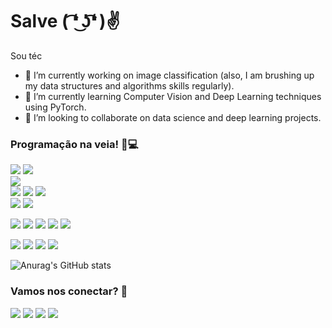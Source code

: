 

<!--
**anderleyson/anderleyson** is a ✨ _special_ ✨ repository because its `README.md` (this file) appears on your GitHub profile.

Here are some ideas to get you started:

- 🔭 I’m currently working on ...
- 🌱 I’m currently learning ...
- 👯 I’m looking to collaborate on ...
- 🤔 I’m looking for help with ...
- 💬 Ask me about ...
- 📫 How to reach me: ...
- 😄 Pronouns: ...
- ⚡ Fun fact: ...
-->


# Salve ( ͡❛ ͜ʖ͡❛ )✌

Sou téc
- 🔭 I’m currently working on image classification (also, I am brushing up my data structures and algorithms skills regularly).
- 🌱 I’m currently learning Computer Vision and Deep Learning techniques using PyTorch.
- 🤝 I’m looking to collaborate on data science and deep learning projects. 

### Programação na veia! 💪💻
[<img src="https://img.shields.io/badge/Node.js-339933?style=for-the-badge&logo=nodedotjs&logoColor=white" />]("#") 
[<img src="https://img.shields.io/badge/JavaScript-323330?style=for-the-badge&logo=javascript&logoColor=F7DF1E" />]("#")  
[<img src="https://img.shields.io/badge/Java-ED8B00?style=for-the-badge&logo=java&logoColor=white" />]("#")  
[<img src="https://img.shields.io/badge/HTML5-E34F26?style=for-the-badge&logo=html5&logoColor=white" />]("#") 
[<img src="https://img.shields.io/badge/CSS3-1572B6?style=for-the-badge&logo=css3&logoColor=white" />]("#")
[<img src="https://img.shields.io/badge/Microsoft_SQL_Server-CC2927?style=for-the-badge&logo=microsoft-sql-server&logoColor=white" />]("#")  
[<img src="https://img.shields.io/badge/MongoDB-4EA94B?style=for-the-badge&logo=mongodb&logoColor=white" />]("#")
[<img src="https://img.shields.io/badge/firebase-ffca28?style=for-the-badge&logo=firebase&logoColor=black" />]("#")

[<img src="https://img.shields.io/badge/Visual_Studio_Code-0078D4?style=for-the-badge&logo=visual%20studio%20code&logoColor=white" />]("#")
[<img src="https://img.shields.io/badge/Visual_Studio-5C2D91?style=for-the-badge&logo=visual%20studio&logoColor=white" />]("#")
[<img src="https://img.shields.io/badge/sublime_text-%23575757.svg?&style=for-the-badge&logo=sublime-text&logoColor=important" />]("#")
[<img src="https://img.shields.io/badge/Notepad++-90E59A.svg?style=for-the-badge&logo=notepad%2B%2B&logoColor=black" />]("#")
[<img src="https://img.shields.io/badge/Android_Studio-3DDC84?style=for-the-badge&logo=android-studio&logoColor=white" />]("#")

[<img src="https://img.shields.io/badge/Postman-FF6C37?style=for-the-badge&logo=Postman&logoColor=white" />]()
[<img src="https://img.shields.io/badge/Git-F05032?style=for-the-badge&logo=git&logoColor=white" />]()
[<img src="https://img.shields.io/badge/Yarn-2C8EBB?style=for-the-badge&logo=yarn&logoColor=white" />]()
[<img src="https://img.shields.io/badge/Trello-0052CC?style=for-the-badge&logo=trello&logoColor=white" />]() 




![Anurag's GitHub stats](https://github-readme-stats.vercel.app/api?username=anderleyson&show_icons=true&theme=dracula)



### Vamos nos conectar? 🤝
  [<img src="https://img.shields.io/badge/GitHub-100000?style=for-the-badge&logo=github&logoColor=white" />](https://github.com/anderleyson)
  [<img src="https://img.shields.io/badge/linkedin-%230077B5.svg?&style=for-the-badge&logo=linkedin&logoColor=white" />](https://www.linkedin.com/in/anderleyson/) 
  [<img src = "https://img.shields.io/badge/instagram-%23E4405F.svg?&style=for-the-badge&logo=instagram&logoColor=white">](https://www.instagram.com/anderleyson/) 
  [<img src = "https://img.shields.io/badge/facebook-%231877F2.svg?&style=for-the-badge&logo=facebook&logoColor=white">](https://www.facebook.com/anderleyson)







